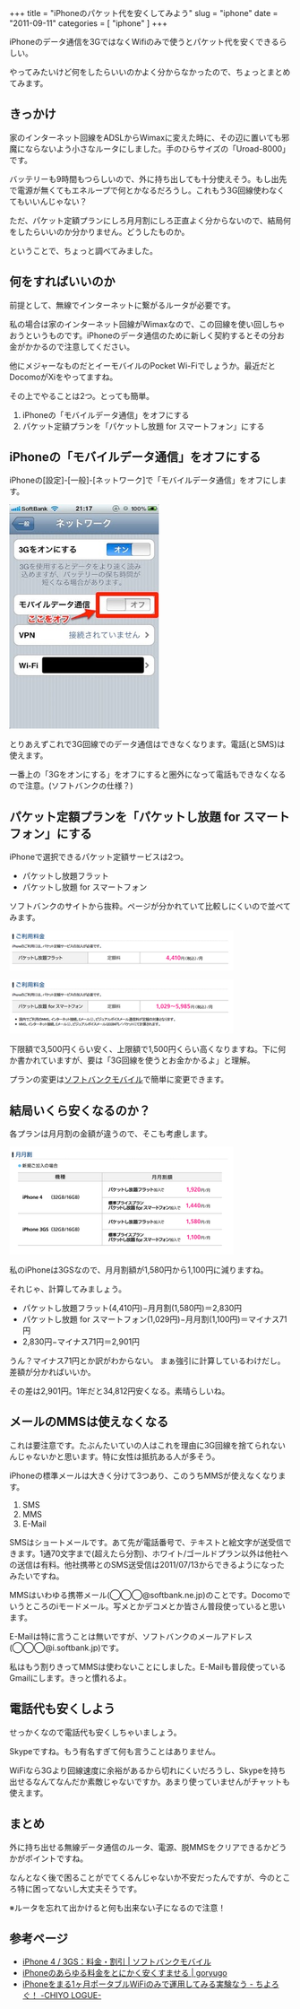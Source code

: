+++
title = "iPhoneのパケット代を安くしてみよう"
slug = "iphone"
date = "2011-09-11"
categories = [ "iphone" ]
+++

iPhoneのデータ通信を3GではなくWifiのみで使うとパケット代を安くできるらしい。

やってみたいけど何をしたらいいのかよく分からなかったので、ちょっとまとめてみます。

## きっかけ

家のインターネット回線をADSLからWimaxに変えた時に、その辺に置いても邪魔にならないよう小さなルータにしました。手のひらサイズの「Uroad-8000」です。

バッテリーも9時間もつらしいので、外に持ち出しても十分使えそう。もし出先で電源が無くてもエネループで何とかなるだろうし。これもう3G回線使わなくてもいいんじゃない？

ただ、パケット定額プランにしろ月月割にしろ正直よく分からないので、結局何をしたらいいのか分かりません。どうしたものか。

ということで、ちょっと調べてみました。

## 何をすればいいのか

前提として、無線でインターネットに繋がるルータが必要です。

私の場合は家のインターネット回線がWimaxなので、この回線を使い回しちゃおうというものです。iPhoneのデータ通信のために新しく契約するとその分お金がかかるので注意してください。

他にメジャーなものだとイーモバイルのPocket Wi-Fiでしょうか。最近だとDocomoがXiをやってますね。

その上でやることは2つ。とっても簡単。

1. iPhoneの「モバイルデータ通信」をオフにする
2. パケット定額プランを「パケットし放題 for スマートフォン」にする

## iPhoneの「モバイルデータ通信」をオフにする

iPhoneの[設定]-[一般]-[ネットワーク]で「モバイルデータ通信」をオフにします。

![image mobile data off](/images/20110911-mobile-data-off.png "mobile data off")

とりあえずこれで3G回線でのデータ通信はできなくなります。電話(とSMS)は使えます。

一番上の「3Gをオンにする」をオフにすると圏外になって電話もできなくなるので注意。(ソフトバンクの仕様？)

## パケット定額プランを「パケットし放題 for スマートフォン」にする

iPhoneで選択できるパケット定額サービスは2つ。

- パケットし放題フラット
- パケットし放題 for スマートフォン

ソフトバンクのサイトから抜粋。ページが分かれていて比較しにくいので並べてみます。

![image packet free flat](/images/20110911-packet-free-flat.png "packet free flat")

![image packet free for smart phone](/images/20110911-packet-free-for-smart-phone.png "packet free for smart phone")

下限額で3,500円くらい安く、上限額で1,500円くらい高くなりますね。下に何か書かれていますが、要は「3G回線を使うとお金かかるよ」と理解。

プランの変更は[ソフトバンクモバイル](https://my.softbank.jp/msb/d/top)で簡単に変更できます。

## 結局いくら安くなるのか？

各プランは月月割の金額が違うので、そこも考慮します。

![image month discount](/images/20110911-month-discount.png "month discount")

私のiPhoneは3GSなので、月月割額が1,580円から1,100円に減りますね。

それじゃ、計算してみましょう。

- パケットし放題フラット(4,410円)−月月割(1,580円)＝2,830円
- パケットし放題 for スマートフォン(1,029円)−月月割(1,100円)＝マイナス71円
- 2,830円−マイナス71円＝2,901円

うん？マイナス71円とか訳がわからない。
まぁ強引に計算しているわけだし。差額が分かればいいか。

その差は2,901円。1年だと34,812円安くなる。素晴らしいね。

## メールのMMSは使えなくなる

これは要注意です。たぶんたいていの人はこれを理由に3G回線を捨てられないんじゃないかと思います。特に女性は抵抗ある人が多そう。

iPhoneの標準メールは大きく分けて3つあり、このうちMMSが使えなくなります。

1. SMS
2. MMS
3. E-Mail

SMSはショートメールです。あて先が電話番号で、テキストと絵文字が送受信できます。1通70文字まで(超えたら分割)、ホワイト/ゴールドプラン以外は他社への送信は有料。他社携帯とのSMS送受信は2011/07/13からできるようになったみたいですね。

MMSはいわゆる携帯メール(◯◯◯@softbank.ne.jp)のことです。Docomoでいうところのiモードメール。写メとかデコメとか皆さん普段使っていると思います。

E-Mailは特に言うことは無いですが、ソフトバンクのメールアドレス(◯◯◯@i.softbank.jp)です。

私はもう割りきってMMSは使わないことにしました。E-Mailも普段使っているGmailにします。きっと慣れるよ。

## 電話代も安くしよう

せっかくなので電話代も安くしちゃいましょう。

Skypeですね。もう有名すぎて何も言うことはありません。

WiFiなら3Gより回線速度に余裕があるから切れにくいだろうし、Skypeを持ち出せるなんてなんだか素敵じゃないですか。あまり使っていませんがチャットも使えます。

## まとめ

外に持ち出せる無線データ通信のルータ、電源、脱MMSをクリアできるかどうかがポイントですね。

なんとなく後で困ることがでてくるんじゃないか不安だったんですが、今のところ特に困ってないし大丈夫そうです。

※ルータを忘れて出かけると何も出来ない子になるので注意！

## 参考ページ

- [iPhone 4 / 3GS：料金・割引 | ソフトバンクモバイル](http://mb.softbank.jp/mb/iphone/price_plan/)
- [iPhoneのあらゆる料金をとにかく安くすませる | goryugo](http://goryugo.com/20110111/iphoelowprice/)
- [iPhoneをまる1ヶ月ポータブルWiFiのみで運用してみる実験なう - ちよろぐ！ -CHIYO LOGUE-](http://d.hatena.ne.jp/tonutto/20100902/1283389349)
